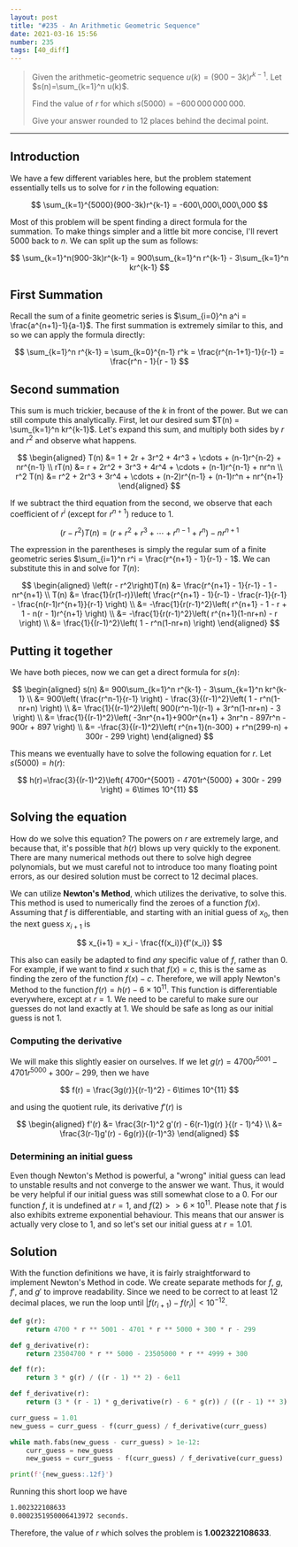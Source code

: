 ```yaml
---
layout: post
title: "#235 - An Arithmetic Geometric Sequence"
date: 2021-03-16 15:56
number: 235
tags: [40_diff]
---
```

>Given the arithmetic-geometric sequence $u(k) = (900-3k)r^{k-1}$.
>Let $s(n)=\sum_{k=1}^n u(k)$.
>
>Find the value of $r$ for which $s(5000) = -600\,000\,000\,000$.
>
>Give your answer rounded to 12 places behind the decimal point.
* * *

## Introduction
We have a few different variables here, but the problem statement essentially tells us to solve for $r$ in the following equation:

$$
\sum_{k=1}^{5000}(900-3k)r^{k-1} = -600\,000\,000\,000
$$

Most of this problem will be spent finding a direct formula for the summation. To make things simpler and a little bit more concise, I'll revert 5000 back to $n$. We can split up the sum as follows:

$$
\sum_{k=1}^n(900-3k)r^{k-1} = 900\sum_{k=1}^n r^{k-1} - 3\sum_{k=1}^n kr^{k-1}
$$

## First Summation
Recall the sum of a finite geometric series is $\sum_{i=0}^n a^i = \frac{a^{n+1}-1}{a-1}$. The first summation is extremely similar to this, and so we can apply the formula directly:

$$
\sum_{k=1}^n r^{k-1} = \sum_{k=0}^{n-1} r^k = \frac{r^{n-1+1}-1}{r-1} = \frac{r^n - 1}{r - 1}
$$

## Second summation
This sum is much trickier, because of the $k$ in front of the power. But we can still compute this analytically. First, let our desired sum $T(n) = \sum_{k=1}^n kr^{k-1}$. Let's expand this sum, and multiply both sides by $r$ and $r^2$ and observe what happens.

$$
\begin{aligned}
T(n) &= 1 + 2r + 3r^2 + 4r^3 + \cdots + (n-1)r^{n-2} + nr^{n-1}
\\
rT(n) &= r + 2r^2 + 3r^3 + 4r^4 + \cdots + (n-1)r^{n-1} + nr^n
\\
r^2 T(n) &= r^2 + 2r^3 + 3r^4 + \cdots + (n-2)r^{n-1} + (n-1)r^n + nr^{n+1}
\end{aligned}
$$

If we subtract the third equation from the second, we observe that each coefficient of $r^i$ (except for $r^{n+1}$) reduce to 1.

$$
\left(r - r^2\right)T(n) = \left(r + r^2 + r^3 + \cdots + r^{n-1} + r^n \right) - nr^{n+1}
$$

The expression in the parentheses is simply the regular sum of a finite geometric series $\sum_{i=1}^n r^i = \frac{r^{n+1} - 1}{r-1} - 1$. We can substitute this in and solve for $T(n)$:

$$
\begin{aligned}
\left(r - r^2\right)T(n) &= \frac{r^{n+1} - 1}{r-1} - 1 - nr^{n+1}
\\
T(n) &= \frac{1}{r(1-r)}\left( \frac{r^{n+1} - 1}{r-1} - \frac{r-1}{r-1} - \frac{n(r-1)r^{n+1}}{r-1} \right)
\\ &= -\frac{1}{r(r-1)^2}\left( r^{n+1} - 1 - r + 1 - n(r - 1)r^{n+1} \right)
\\ &= -\frac{1}{r(r-1)^2}\left( r^{n+1}(1-nr+n) - r \right)
\\ &= \frac{1}{(r-1)^2}\left( 1 - r^n(1-nr+n) \right)
\end{aligned}
$$

## Putting it together
We have both pieces, now we can get a direct formula for $s(n)$:

$$
\begin{aligned}
s(n) &= 900\sum_{k=1}^n r^{k-1} - 3\sum_{k=1}^n kr^{k-1}
\\ &= 900\left( \frac{r^n-1}{r-1} \right) - \frac{3}{(r-1)^2}\left( 1 - r^n(1-nr+n) \right)
\\ &= \frac{1}{(r-1)^2}\left( 900(r^n-1)(r-1) + 3r^n(1-nr+n) - 3 \right)
\\ &= \frac{1}{(r-1)^2}\left( -3nr^{n+1}+900r^{n+1} + 3nr^n - 897r^n - 900r + 897 \right)
\\ &= -\frac{3}{(r-1)^2}\left( r^{n+1}(n-300) + r^n(299-n) + 300r - 299 \right)
\end{aligned}
$$

This means we eventually have to solve the following equation for $r$. Let $s(5000)=h(r)$:

$$
h(r)=\frac{3}{(r-1)^2}\left( 4700r^{5001} - 4701r^{5000} + 300r - 299 \right) = 6\times 10^{11}
$$

## Solving the equation
How do we solve this equation? The powers on $r$ are extremely large, and because that, it's possible that $h(r)$ blows up very quickly to the exponent. There are many numerical methods out there to solve high degree polynomials, but we must careful not to introduce too many floating point errors, as our desired solution must be correct to 12 decimal places.

We can utilize **Newton's Method**, which utilizes the derivative, to solve this. This method is used to numerically find the zeroes of a function $f(x)$. Assuming that $f$ is differentiable, and starting with an initial guess of $x_0$, then the next guess $x_{i+1}$ is

$$
x_{i+1} = x_i - \frac{f(x_i)}{f'(x_i)}
$$

This also can easily be adapted to find _any_ specific value of $f$, rather than 0. For example, if we want to find $x$ such that $f(x) = c$, this is the same as finding the zero of the function $f(x)-c$. Therefore, we will apply Newton's Method to the function $f(r)= h(r) - 6\times 10^{11}$. This function is differentiable everywhere, except at $r=1$. We need to be careful to make sure our guesses do not land exactly at 1. We should be safe as long as our initial guess is not 1.
### Computing the derivative
We will make this slightly easier on ourselves. If we let $g(r) = 4700r^{5001} - 4701r^{5000} + 300r - 299$, then we have 

$$
f(r) = \frac{3g(r)}{(r-1)^2} - 6\times 10^{11}
$$

and using the quotient rule, its derivative $f'(r)$ is

$$
\begin{aligned}
	f'(r) &= \frac{3(r-1)^2 g'(r) - 6(r-1)g(r) }{(r - 1)^4}
	\\ &=
    \frac{3(r-1)g'(r) - 6g(r)}{(r-1)^3}
\end{aligned}
$$
### Determining an initial guess
Even though Newton's Method is powerful, a "wrong" initial guess can lead to unstable results and not converge to the answer we want. Thus, it would be very helpful if our initial guess was still somewhat close to a 0. For our function $f$, it is undefined at $r=1$, and $f(2) >> 6\times 10^{11}$. Please note that $f$ is also exhibits extreme exponential behaviour. This means that our answer is actually very close to 1, and so let's set our initial guess at $r=1.01$.
## Solution
With the function definitions we have, it is fairly straightforward to implement Newton's Method in code. We create separate methods for $f$, $g$, $f'$, and $g'$ to improve readability. Since we need to be correct to at least 12 decimal places, we run the loop until $\left| f(r_{i+1}) - f(r_i)\right| < 10^{-12}$.

```python
def g(r):
    return 4700 * r ** 5001 - 4701 * r ** 5000 + 300 * r - 299

def g_derivative(r):
    return 23504700 * r ** 5000 - 23505000 * r ** 4999 + 300

def f(r):
    return 3 * g(r) / ((r - 1) ** 2) - 6e11

def f_derivative(r):
    return (3 * (r - 1) * g_derivative(r) - 6 * g(r)) / ((r - 1) ** 3)

curr_guess = 1.01
new_guess = curr_guess - f(curr_guess) / f_derivative(curr_guess)

while math.fabs(new_guess - curr_guess) > 1e-12:
    curr_guess = new_guess
    new_guess = curr_guess - f(curr_guess) / f_derivative(curr_guess)

print(f'{new_guess:.12f}')
```
Running this short loop we have
```bash
1.002322108633
0.0002351950006413972 seconds.
```

Therefore, the value of $r$ which solves the problem is **1.002322108633**.


